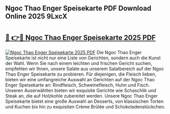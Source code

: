 ## Ngoc Thao Enger Speisekarte PDF Download Online 2025 9LxcX

# <h2><a href="http://gc7mmhy.nevu.top/?p=Ngoc+Thao+Enger+Speisekarte">🔗 👉🔴 Ngoc Thao Enger Speisekarte 2025 PDF</a></h2>

[![Ngoc Thao Enger Speisekarte 2025 PDF](https://i.imgur.com/dBaPXMq.png)](http://gc7mmhy.nevu.top/?p=Ngoc+Thao+Enger+Speisekarte)
Die Ngoc Thao Enger Speisekarte ist nicht nur eine Liste von Gerichten, sondern auch die Kunst der Wahl. Wenn Sie nach einem leichten und frischen Gericht suchen, empfehlen wir Ihnen, unsere Salate aus unserem Salatbereich auf der Ngoc Thao Enger Speisekarte zu probieren. Für diejenigen, die Fleisch lieben, bieten wir eine umfangreiche Auswahl an Gerichten auf der Ngoc Thao Enger Speisekarte an: Rindfleisch, Schweinefleisch, Huhn und Fisch. Unseren Auserwählten bieten wir exquisite Gerichte wie Schaschlik und Steak an, die auf Holzkohle zubereitet werden. Unsere Ngoc Thao Enger Speisekarte bietet eine große Auswahl an Desserts, von klassischen Torten und Kuchen bis hin zu exquisiten Crème Brûlée und Schokoladenstückchen.
